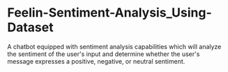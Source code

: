 # Feelin-Sentiment-Analysis_Using-Dataset

A chatbot equipped with sentiment analysis capabilities which will analyze the sentiment of the user's input and determine whether the user's message expresses a positive, negative, or neutral sentiment.
